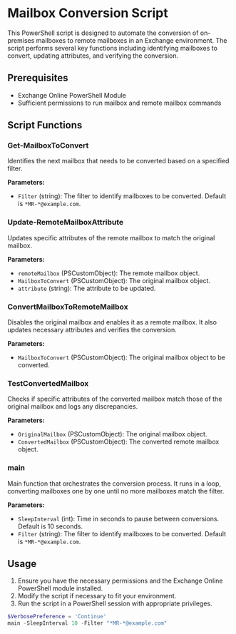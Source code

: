 # Mailbox Conversion Script

This PowerShell script is designed to automate the conversion of on-premises mailboxes to remote mailboxes in an Exchange environment. The script performs several key functions including identifying mailboxes to convert, updating attributes, and verifying the conversion.

## Prerequisites

- Exchange Online PowerShell Module
- Sufficient permissions to run mailbox and remote mailbox commands

## Script Functions

### Get-MailboxToConvert

Identifies the next mailbox that needs to be converted based on a specified filter.

**Parameters:**
- `Filter` (string): The filter to identify mailboxes to be converted. Default is `*MR-*@example.com`.

### Update-RemoteMailboxAttribute

Updates specific attributes of the remote mailbox to match the original mailbox.

**Parameters:**
- `remoteMailbox` (PSCustomObject): The remote mailbox object.
- `MailboxToConvert` (PSCustomObject): The original mailbox object.
- `attribute` (string): The attribute to be updated.

### ConvertMailboxToRemoteMailbox

Disables the original mailbox and enables it as a remote mailbox. It also updates necessary attributes and verifies the conversion.

**Parameters:**
- `MailboxToConvert` (PSCustomObject): The original mailbox object to be converted.

### TestConvertedMailbox

Checks if specific attributes of the converted mailbox match those of the original mailbox and logs any discrepancies.

**Parameters:**
- `OriginalMailbox` (PSCustomObject): The original mailbox object.
- `ConvertedMailbox` (PSCustomObject): The converted remote mailbox object.

### main

Main function that orchestrates the conversion process. It runs in a loop, converting mailboxes one by one until no more mailboxes match the filter.

**Parameters:**
- `SleepInterval` (int): Time in seconds to pause between conversions. Default is 10 seconds.
- `Filter` (string): The filter to identify mailboxes to be converted. Default is `*MR-*@example.com`.

## Usage

1. Ensure you have the necessary permissions and the Exchange Online PowerShell module installed.
2. Modify the script if necessary to fit your environment.
3. Run the script in a PowerShell session with appropriate privileges.

```powershell
$VerbosePreference = 'Continue'
main -SleepInterval 10 -Filter "*MR-*@example.com"
